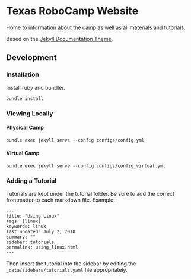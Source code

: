# Texas RoboCamp Website

Home to information about the camp as well as all materials and tutorials.

Based on the [Jekyll Documentation Theme](https://github.com/tomjoht/documentation-theme-jekyll).

## Development

### Installation

Install ruby and bundler.

    bundle install

### Viewing Locally

#### Physical Camp

    bundle exec jekyll serve --config configs/config.yml

#### Virtual Camp

    bundle exec jekyll serve --config configs/config_virtual.yml

### Adding a Tutorial

Tutorials are kept under the tutorial folder. Be sure to add the correct frontmatter to each markdown file. Example:

    ---
    title: "Using Linux"
    tags: [linux]
    keywords: linux
    last_updated: July 2, 2018
    summary: ""
    sidebar: tutorials
    permalink: using_linux.html
    ---

Then insert the tutorial into the sidebar by editing the `_data/sidebars/tutorials.yaml` file appropriately.
